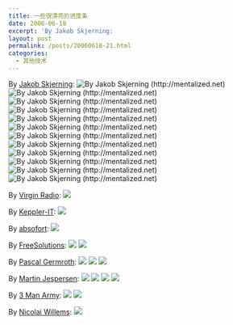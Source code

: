 ```yaml
---
title: 一些很漂亮的进度条
date: 2006-06-18
excerpt: 'By Jakob Skjerning: 				 				 				 				 				 				 				 				 				 				 				 				 			  			 				By Virgin Radio: 				 			  			 				By Keppler-IT: 				 			  			 				By absofort: 				 			  			 				By FreeSolutions: 				 				 			  			 				By Pascal Germrot...'
layout: post
permalink: /posts/20060618-21.html
categories:
  - 其他技术
---
```

By [Jakob Skjerning][1]: <img border="0" alt="By Jakob Skjerning (http://mentalized.net)" src="http://mentalized.net/activity-indicators/indicators/circle-ball-dark-antialiased.gif" /> <img border="0" alt="By Jakob Skjerning (http://mentalized.net)" src="http://mentalized.net/activity-indicators/indicators/circling-ball-3-frame-fade-black.gif" /> <img border="0" alt="By Jakob Skjerning (http://mentalized.net)" src="http://mentalized.net/activity-indicators/indicators/circling-ball-3-frame-fade-transparent-back-dark-antialiased.gif" /> <img border="0" alt="By Jakob Skjerning (http://mentalized.net)" src="http://mentalized.net/activity-indicators/indicators/circling-ball-black-back.gif" /> <img border="0" alt="By Jakob Skjerning (http://mentalized.net)" src="http://mentalized.net/activity-indicators/indicators/radar-transparent.gif" /> <img border="0" alt="By Jakob Skjerning (http://mentalized.net)" src="http://mentalized.net/activity-indicators/indicators/scanner.gif" /> <img border="0" alt="By Jakob Skjerning (http://mentalized.net)" src="http://mentalized.net/activity-indicators/indicators/kittscanner.gif" /> <img border="0" alt="By Jakob Skjerning (http://mentalized.net)" src="http://mentalized.net/activity-indicators/indicators/circling-squares-with-trail.gif" /> <img border="0" alt="By Jakob Skjerning (http://mentalized.net)" src="http://mentalized.net/activity-indicators/indicators/bouncing_ball.gif" /> <img border="0" alt="By Jakob Skjerning (http://mentalized.net)" src="http://mentalized.net/activity-indicators/indicators/snake_transparent.gif" /> <img border="0" alt="By Jakob Skjerning (http://mentalized.net)" src="http://mentalized.net/activity-indicators/indicators/expanding_circle.gif" /> <img border="0" alt="By Jakob Skjerning (http://mentalized.net)" src="http://mentalized.net/activity-indicators/indicators/hypnotize_out.gif" /> 

By [Virgin Radio][2]: <img border="0" src="http://mentalized.net/activity-indicators/indicators/virgin_radio/refresh.gif" /> 

By [Keppler-IT][3]: <img border="0" src="http://mentalized.net/activity-indicators/indicators/keppler-it/pleasewait.gif" /> 

By [absofort][4]: <img border="0" src="http://mentalized.net/activity-indicators/indicators/absofort/progress.gif" /> 

By [FreeSolutions][5]: <img border="0" src="http://mentalized.net/activity-indicators/indicators/freesolutions/progressBarShort.gif" /> <img border="0" src="http://mentalized.net/activity-indicators/indicators/freesolutions/progressBarLong.gif" /> 

By [Pascal Germroth][6]: <img border="0" src="http://mentalized.net/activity-indicators/indicators/pascal_germroth/indicator.black.gif" /> <img border="0" src="http://mentalized.net/activity-indicators/indicators/pascal_germroth/indicator.white.gif" /> <img border="0" src="http://mentalized.net/activity-indicators/indicators/pascal_germroth/progress.gif" /> 

By [Martin Jespersen][7]: <img border="0" src="http://mentalized.net/activity-indicators/indicators/eyedive/icon_animated_busy.gif" /> <img border="0" src="http://mentalized.net/activity-indicators/indicators/eyedive/icon_animated_busy2.gif" /> <img border="0" src="http://mentalized.net/activity-indicators/indicators/eyedive/icon_animated_busy2_2.gif" /> <img border="0" src="http://mentalized.net/activity-indicators/indicators/eyedive/icon_animated_busy2_2_5.gif" /> 

By [3 Man Army][8]: <img border="0" src="http://mentalized.net/activity-indicators/indicators/3manarmy/3MA_loadingcontent.gif" /> <img border="0" src="http://mentalized.net/activity-indicators/indicators/3manarmy/3MA_processingbar.gif" /> 

By [Nicolai Willems][9]: <img border="0" src="http://mentalized.net/activity-indicators/indicators/pacific-assault/loader.gif" />

 [1]: http://mentalized.net/ "Jakob Skjerning"
 [2]: http://www.virginradio.co.uk/ "Virgin Radio"
 [3]: http://www.keppler-it.de/ "Keppler-IT"
 [4]: http://absofort.de/ "absofort"
 [5]: http://www.freesolutions.com.ar/ "FreeSolutions"
 [6]: mailto:pascal@germroth.name "Pascal Germroth"
 [7]: http://eyedive.com/ "Eyedive"
 [8]: http://3manarmy.com/ "3 Man Army"
 [9]: http://www.pacific-assault.dk/ "Nicolai Willems"
